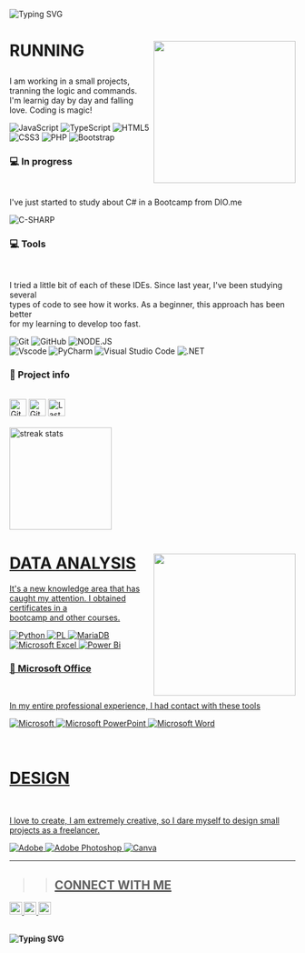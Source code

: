 ![Typing SVG](https://readme-typing-svg.herokuapp.com?font=Sedan+SC&size=40&duration=1500&pause=1000&color=FFFFFF&background=000000&center=true&random=false&width=1100&height=100&lines=Hi%2C+there!!;I+am+a+software+developer+in+progress;And+I'm+working+hard+to+commit+to+some+projects+soon.;Welcome+to+my+profile!)
<br>

<h1>
        
<img align="right" src="https://github.com/KimiuryAlves/KimiuryAlves/assets/163214869/97b10194-9bd4-41cc-a807-cab8674feaa2"  width="250px"/>

<span>  RUNNING  </span>       
</h1> 


I am working in a small projects, tranning the logic and commands. <br>
I'm learnig day by day and falling love. Coding is magic!
<br>

![JavaScript](https://img.shields.io/badge/javascript-%23323330.svg?style=for-the-badge&logo=javascript&logoColor=%23F7DF10&labelColor=black&color=black)
![TypeScript](https://img.shields.io/badge/typescript-%23007ACC.svg?style=for-the-badge&logo=typescript&logoColor=white&labelColor=black&color=black)
![HTML5](https://img.shields.io/badge/HTML5-E34F26?style=for-the-badge&logo=html5&logoColor=white&labelColor=black&color=black) <br>
![CSS3](https://img.shields.io/badge/CSS3-1572B6?style=for-the-badge&logo=css3&logoColor=white&labelColor=black&color=black)
![PHP](https://img.shields.io/badge/PHP-777BB4?style=for-the-badge&logo=php&logoColor=white&labelColor=black&color=black)
![Bootstrap](https://img.shields.io/badge/-bootstrap-0D1117?style=for-the-badge&logo=bootstrap&labelColor=0D1117&color=black)



<h3> 💻 In progress </h3> <br>

I've just started to study about C# in a Bootcamp from DIO.me <br>

![C-SHARP](https://img.shields.io/badge/C%23-239120?logo=c-sharp&logoColor=white&style=for-the-badge&color=black)
<br>


<h3> 💻 Tools </h3> <br>

I tried a little bit of each of these IDEs. 
Since last year, I've been studying several <br> types of code to see how it works. 
As a beginner, this approach has been better <br> for my learning to develop too fast.

![Git](https://img.shields.io/badge/GIT-E44C30?style=for-the-badge&logo=git&logoColor=white&color=black)
![GitHub](https://img.shields.io/badge/github-%23121011.svg?style=for-the-badge&logo=github&logoColor=white&color=black)
![NODE.JS](https://img.shields.io/badge/Node.js-43853D?logo=node.js&logoColor=white&style=for-the-badge&color=black) <br>
![Vscode](https://img.shields.io/badge/Vscode-007ACC?style=for-the-badge&logo=visual-studio-code&logoColor=white&color=black)
![PyCharm](https://img.shields.io/badge/pycharm-143?style=for-the-badge&logo=pycharm&logoColor=black&color=black&labelColor=green)
![Visual Studio Code](https://img.shields.io/badge/Visual%20Studio%20Code-0078d7.svg?style=for-the-badge&logo=visual-studio-code&logoColor=white&color=black)
![.NET](https://img.shields.io/badge/.NET-5C2D91?logo=.net&logoColor=white&style=for-the-badge&color=black)

<h3> 🚧 Project info  </h3> <br>

<div>
<img alt="GitHub forks" src="https://img.shields.io/github/forks/kimiuryalves/kimiuryalves?color=FFC01E&logo=github&style=for-the-badge&logoColor=181717&labelColor=black" height="30px">
<img alt="GitHub Repo stars" src="https://img.shields.io/github/stars/kimiuryalves/kimiuryalves?color=FFC01E&logo=github&style=for-the-badge&logoColor=181717&labelColor=black" height="30px">
<img alt="Last commit" src="https://img.shields.io/github/last-commit/kimiuryalves/kimiuryalves?color=FFC01E&logo=git&logoColor&style=for-the-badge&labelColor=black" height="30px">

</div>
<br>
<a href="https://github.com/DenverCoder1/github-readme-streak-stats">
        <img height=180em src="https://streak-stats.demolab.com/?user=kimiuryalves&theme=midnight-purple&hide_border=true" alt="streak stats"/>
    </a>
    <a href="https://github.com/ashutosh00710/github-readme-activity-graph">
<br>

<h1> 
<img align="right" src="https://github.com/KimiuryAlves/KimiuryAlves/assets/163214869/9d3e7bd1-141b-425f-aa53-3259ed084e14"  width="250px"/>
<span>  DATA ANALYSIS  </span>       
</h1>

It's a new knowledge area that has caught my attention. I obtained certificates in a <br> bootcamp and other courses. <br>

![Python](https://img.shields.io/badge/python-3670A0?style=for-the-badge&logo=python&logoColor=ffdd54&labelColor=black)
![PL](https://img.shields.io/badge/SQL-FFFFFF?style=for-the-badge&logo=oracle&logoColor=FF0000&labelColor=black&color=FF0000)
![MariaDB](https://img.shields.io/badge/MariaDB-003545?style=for-the-badge&logo=mariadb&logoColor=white&labelColor=black)
<br>
![Microsoft Excel](https://img.shields.io/badge/Microsoft_Excel-217346?style=for-the-badge&logo=microsoft-excel&logoColor=white&labelColor=black)
![Power Bi](https://img.shields.io/badge/power_bi-F2C811?style=for-the-badge&logo=powerbi&logoColor=black&labelColor=black)
<br>

        
<h3> 🏢 Microsoft Office </h3> <br>

In my entire professional experience, I had contact with these tools

![Microsoft](https://img.shields.io/badge/Microsoft-0078D4?style=for-the-badge&logo=microsoft&logoColor=white&labelColor=black)
![Microsoft PowerPoint](https://img.shields.io/badge/Microsoft_PowerPoint-B7472A?style=for-the-badge&logo=microsoft-powerpoint&logoColor=white&labelColor=black)
![Microsoft Word](https://img.shields.io/badge/Microsoft_Word-2B579A?style=for-the-badge&logo=microsoft-word&logoColor=white&labelColor=black)

<br>

<h1>
<span>  DESIGN  </span>       
</h1> <br>

I love to create, I am extremely creative, so I dare myself to design small projects as a freelancer. <br>

![Adobe](https://img.shields.io/badge/adobe-%23FF0000.svg?style=for-the-badge&logo=adobe&logoColor=white&labelColor=black)
![Adobe Photoshop](https://img.shields.io/badge/adobe%20photoshop-%2331A8FF.svg?style=for-the-badge&logo=adobe%20photoshop&logoColor=white&labelColor=black)
![Canva](https://img.shields.io/badge/Canva-%2300C4CC.svg?style=for-the-badge&logo=Canva&logoColor=white&labelColor=black)


--------------------------------------------------------------------

>> <h2> <b> CONNECT WITH ME  <b> </h2>
    
    
<a href="https://github.com/kimiuryalves">
<img alt="Link to my GitHub" src="https://img.shields.io/github/followers/kimiuryalves?style=for-the-badge&color=181717&logo=github&logoColor=181717&label=@kimiuryalves" height="22px">
</a>  
<a href="https://linkedin.com/in/carol42">
    <img alt="link to my LinkedIn" src="https://img.shields.io/static/v1?label&message=/in/kimiury-alves-pinto&color=0A66C2&style=for-the-badge&logo=linkedin" height="22px" />
</a> 
<a href="mailto:carol42.helo@gmail.com">
    <img alt="link to send me an email" src="https://img.shields.io/static/v1?label&message=kimialves.ka@gmail.com&color=whitesmoke&style=for-the-badge&logo=gmail" height="22px" />
</a> 
</br> <br>

![Typing SVG](https://readme-typing-svg.herokuapp.com?font=Sedan+SC&size=60&duration=1500&pause=1000&color=FFFFFF&background=000000&center=true&random=false&width=1100&height=100&lines=thank+you+for+visiting+me!)

